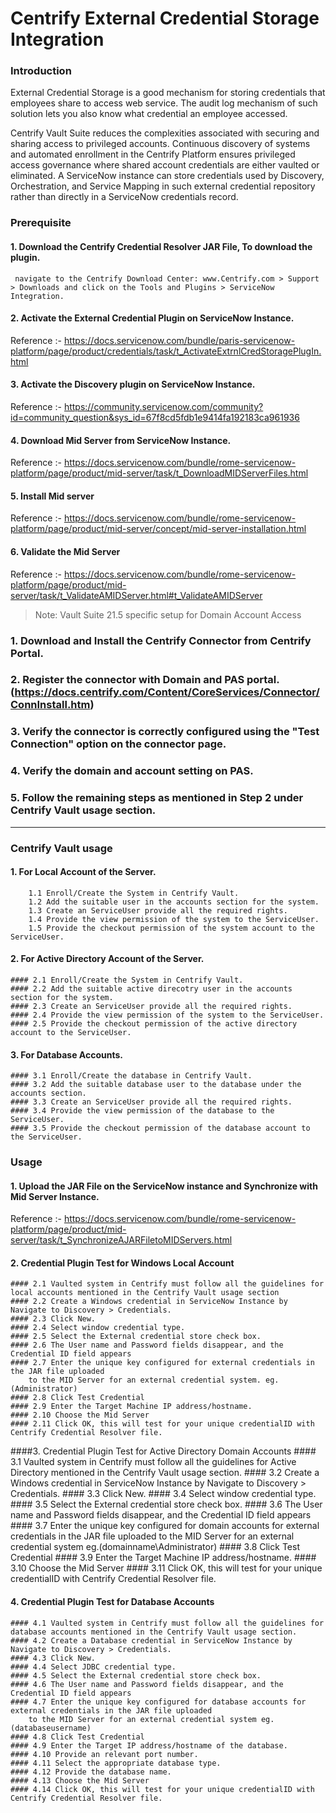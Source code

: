 # Centrify External Credential Storage Integration

### Introduction

External Credential Storage is a good mechanism for storing credentials that employees share to access web service.
The audit log mechanism of such solution lets you also know what credential an employee accessed.

Centrify Vault Suite reduces the complexities associated with securing and sharing access to privileged accounts.
Continuous discovery of systems and automated enrollment in the Centrify Platform ensures privileged access governance
where shared account credentials are either vaulted or eliminated.
A ServiceNow instance can store credentials used by Discovery, Orchestration,
and Service Mapping in such external credential repository rather than directly in a ServiceNow credentials record.

### Prerequisite

#### 1. Download the Centrify Credential Resolver JAR File, To download the plugin.
     navigate to the Centrify Download Center: www.Centrify.com > Support > Downloads and click on the Tools and Plugins > ServiceNow Integration.

#### 2. Activate the External Credential Plugin on ServiceNow Instance.
Reference :- https://docs.servicenow.com/bundle/paris-servicenow-platform/page/product/credentials/task/t_ActivateExtrnlCredStoragePlugIn.html

#### 3.  Activate the Discovery plugin on ServiceNow Instance.
Reference :- https://community.servicenow.com/community?id=community_question&sys_id=67f8cd5fdb1e9414fa192183ca961936

#### 4.  Download Mid Server from ServiceNow Instance.
Reference :- https://docs.servicenow.com/bundle/rome-servicenow-platform/page/product/mid-server/task/t_DownloadMIDServerFiles.html

#### 5.  Install Mid server
Reference :- https://docs.servicenow.com/bundle/rome-servicenow-platform/page/product/mid-server/concept/mid-server-installation.html

#### 6. Validate the Mid Server
Reference :- https://docs.servicenow.com/bundle/rome-servicenow-platform/page/product/mid-server/task/t_ValidateAMIDServer.html#t_ValidateAMIDServer


> Note: Vault Suite 21.5 specific setup for Domain Account Access
### 1. Download and Install the Centrify Connector from Centrify Portal.
### 2. Register the connector with Domain and PAS portal.(https://docs.centrify.com/Content/CoreServices/Connector/ConnInstall.htm)
### 3. Verify the connector is correctly configured using the "Test Connection" option on the connector page.
### 4. Verify the domain and account setting on PAS.
### 5. Follow the remaining steps as mentioned in Step 2 under Centrify Vault usage section.

---

### Centrify Vault usage

#### 1. For Local Account of the Server.
        1.1 Enroll/Create the System in Centrify Vault.
        1.2 Add the suitable user in the accounts section for the system.
        1.3 Create an ServiceUser provide all the required rights.
        1.4 Provide the view permission of the system to the ServiceUser.
        1.5 Provide the checkout permission of the system account to the ServiceUser.

#### 2. For Active Directory Account of the Server.
    #### 2.1 Enroll/Create the System in Centrify Vault.
    #### 2.2 Add the suitable active direcotry user in the accounts section for the system.
    #### 2.3 Create an ServiceUser provide all the required rights.
    #### 2.4 Provide the view permission of the system to the ServiceUser.
    #### 2.5 Provide the checkout permission of the active directory account to the ServiceUser.

#### 3. For Database Accounts.
    #### 3.1 Enroll/Create the database in Centrify Vault.
    #### 3.2 Add the suitable database user to the database under the accounts section.
    #### 3.3 Create an ServiceUser provide all the required rights.
    #### 3.4 Provide the view permission of the database to the ServiceUser.
    #### 3.5 Provide the checkout permission of the database account to the ServiceUser.

### Usage
#### 1. Upload the JAR File on the ServiceNow instance and Synchronize with Mid Server Instance.
Reference :- https://docs.servicenow.com/bundle/rome-servicenow-platform/page/product/mid-server/task/t_SynchronizeAJARFiletoMIDServers.html

#### 2. Credential Plugin Test for Windows Local Account
    #### 2.1 Vaulted system in Centrify must follow all the guidelines for local accounts mentioned in the Centrify Vault usage section
    #### 2.2 Create a Windows credential in ServiceNow Instance by Navigate to Discovery > Credentials. 
    #### 2.3 Click New.
    #### 2.4 Select window credential type.
    #### 2.5 Select the External credential store check box.
    #### 2.6 The User name and Password fields disappear, and the Credential ID field appears
    #### 2.7 Enter the unique key configured for external credentials in the JAR file uploaded
        to the MID Server for an external credential system. eg.(Administrator)
    #### 2.8 Click Test Credential
    #### 2.9 Enter the Target Machine IP address/hostname.
    #### 2.10 Choose the Mid Server
    #### 2.11 Click OK, this will test for your unique credentialID with Centrify Credential Resolver file.


####3. Credential Plugin Test for Active Directory Domain Accounts
    #### 3.1 Vaulted system in Centrify must follow all the guidelines for Active Directory mentioned in the Centrify Vault usage section.
    #### 3.2 Create a Windows credential in ServiceNow Instance by Navigate to Discovery > Credentials. 
    #### 3.3 Click New.
    #### 3.4 Select window credential type.
    #### 3.5 Select the External credential store check box.
    #### 3.6 The User name and Password fields disappear, and the Credential ID field appears
    #### 3.7 Enter the unique key configured for domain accounts for external credentials in the JAR file uploaded
            to the MID Server for an external credential system eg.(domainname\Administrator)
    #### 3.8 Click Test Credential
    #### 3.9 Enter the Target Machine IP address/hostname.
    #### 3.10 Choose the Mid Server
    #### 3.11 Click OK, this will test for your unique credentialID with Centrify Credential Resolver file.

#### 4. Credential Plugin Test for Database Accounts
    #### 4.1 Vaulted system in Centrify must follow all the guidelines for database accounts mentioned in the Centrify Vault usage section.
    #### 4.2 Create a Database credential in ServiceNow Instance by Navigate to Discovery > Credentials. 
    #### 4.3 Click New.
    #### 4.4 Select JDBC credential type.
    #### 4.5 Select the External credential store check box.
    #### 4.6 The User name and Password fields disappear, and the Credential ID field appears
    #### 4.7 Enter the unique key configured for database accounts for external credentials in the JAR file uploaded
        to the MID Server for an external credential system eg.(databaseusername)
    #### 4.8 Click Test Credential
    #### 4.9 Enter the Target IP address/hostname of the database.
    #### 4.10 Provide an relevant port number.
    #### 4.11 Select the appropriate database type.
    #### 4.12 Provide the database name.
    #### 4.13 Choose the Mid Server
    #### 4.14 Click OK, this will test for your unique credentialID with Centrify Credential Resolver file.
